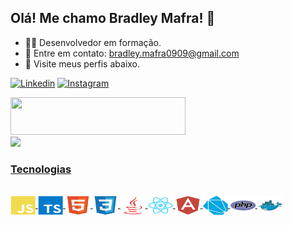 ## Olá! Me chamo Bradley Mafra! 👋

- 👨‍💻 Desenvolvedor em formação.
- 📱 Entre em contato: bradley.mafra0909@gmail.com
- 👀 Visite meus perfis abaixo.


[![Linkedin](https://img.shields.io/badge/LinkedIn-0077B5?style=for-the-badge&logo=linkedin&logoColor=white)](https://www.linkedin.com/in/bradley-mafra-21148120b/) [![Instagram](https://img.shields.io/badge/Instagram-E4405F?style=for-the-badge&logo=instagram&logoColor=white)](https://www.instagram.com/bradley_mafra/) 

<div>
  <a href="https://www.buymeacoffee.com/bradleymafD">
  <img height="60rem" width="280rem" src="https://camo.githubusercontent.com/06f2e0f4815fea1a857306266e85d4f04b8e37ebb99114a5c31bc817ed5de0a7/68747470733a2f2f696d672e6275796d6561636f666665652e636f6d2f627574746f6e2d6170692f3f746578743d427579206d65206120636f6666656526656d6f6a693d26736c75673d4369726c6f726d26627574746f6e5f636f6c6f75723d42443546464626666f6e745f636f6c6f75723d66666666666626666f6e745f66616d696c793d4c61746f266f75746c696e655f636f6c6f75723d30303030303026636f666665655f636f6c6f75723d464644443030"/>
</div>
<div align="start">
  <a href="https://github.com/BradleyMafra">
  <img height="180em" src="https://github-readme-stats.vercel.app/api/top-langs/?username=BradleyMafra&layout=compact&langs_count=7&theme=midnight-purple"/>
</div>


### Tecnologias

 <div style="display: inline_block"><br>
  <img align="center" alt="Bradley-Js" height="30" width="40" src="https://raw.githubusercontent.com/devicons/devicon/master/icons/javascript/javascript-plain.svg">
  <img align="center" alt="Bradley-typescript" height="30" width="40" src="https://raw.githubusercontent.com/devicons/devicon/master/icons/typescript/typescript-plain.svg">
  <img align="center" alt="Bradley-HTML" height="30" width="40" src="https://raw.githubusercontent.com/devicons/devicon/master/icons/html5/html5-original.svg">
  <img align="center" alt="Bradley-CSS" height="30" width="40" src="https://raw.githubusercontent.com/devicons/devicon/master/icons/css3/css3-original.svg">
  <img align="center" alt="Bradley-Java" height="30" width="40" src="https://raw.githubusercontent.com/devicons/devicon/master/icons/java/java-plain.svg">
  <img align="center" alt="Bradley-React-original" height="30" width="40" src="https://raw.githubusercontent.com/devicons/devicon/master/icons/react/react-original.svg">
  <img align="center" alt="Bradley-Angular" height="30" width="40" src="https://raw.githubusercontent.com/devicons/devicon/master/icons/angularjs/angularjs-plain.svg">
  <img align="center" alt="Bradley-Dart" height="30" width="40" src="https://raw.githubusercontent.com/devicons/devicon/master/icons/dart/dart-plain.svg">
  <img align="center" alt="Bradley-Dart" height="30" width="40" src="https://raw.githubusercontent.com/devicons/devicon/master/icons/php/php-original.svg">
  <img align="center" alt="Bradley-Dart" height="30" width="40" src="https://raw.githubusercontent.com/devicons/devicon/master/icons/docker/docker-original.svg">
<div/>
 
 
 
 
 
 
 
 

